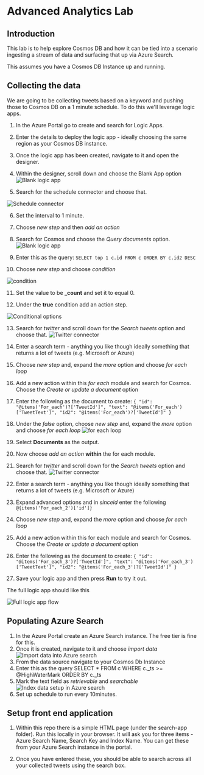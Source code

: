 # Advanced Analytics Lab

## Introduction

This lab is to help explore Cosmos DB and how it can be tied into a scenario ingesting a stream of data and surfacing that up via Azure Search.

This assumes you have a Cosmos DB Instance up and running.

## Collecting the data

We are going to be collecting tweets based on a keyword and pushing those to Cosmos DB on a 1 minute schedule. To do this we'll leverage logic apps.

1. In the Azure Portal go to create and search for Logic Apps.
2. Enter the details to deploy the logic app - ideally choosing the same region as your Cosmos DB instance.
3. Once the logic app has been created, navigate to it and open the designer.

4. Within the designer, scroll down and choose the Blank App option
![Blank logic app](./images/blank-create.png)

5. Search for the schedule connector and choose that.

![Schedule connector](./images/schedule.png)

6. Set the interval to 1 minute.

7. Choose *new step* and then *add an action*

8. Search for Cosmos and choose the *Query documents* option.
![Blank logic app](./images/cosmos.png)

9. Enter this as the query: `SELECT top 1 c.id FROM c ORDER BY c.id2 DESC`

10. Choose *new step* and choose *condition*

![condition](./images/condition.png)

11. Set the value to be **_count** and set it to equal 0.

12. Under the **true** condition add an action step.

![Conditional options](./images/true-select.png)

13. Search for *twitter* and scroll down for the *Search tweets* option and choose that.
![Twitter connector](./images/twitter.png)
14. Enter a search term - anything you like though ideally something that returns a lot of tweets (e.g. Microsoft or Azure)
15. Choose *new step* and, expand the *more* option and choose *for each loop*
16. Add a new action within this *for each* module and search for Cosmos. Choose the *Create or update a document* option
17. Enter the following as the document to create: `{
            "id": "@items('For_each')?['TweetId']",
            "text": "@items('For_each')['TweetText']",
            "id2": "@items('For_each')?['TweetId']"
        }`

18. Under the *false* option, choose *new step* and, expand the *more* option and choose *for each loop*
![for each loop](./images/foreach.png)
19. Select **Documents** as the output.
20. Now choose *add an action* **within** the for each module.
21. Search for *twitter* and scroll down for the *Search tweets* option and choose that.
![Twitter connector](./images/twitter.png)
22. Enter a search term - anything you like though ideally something that returns a lot of tweets (e.g. Microsoft or Azure)
23. Expand advanced options and in *sinceid* enter the following `@{items('For_each_2')['id']}`
24. Choose *new step* and, expand the *more* option and choose *for each loop*
25. Add a new action within this for each module and search for Cosmos. Choose the *Create or update a document* option
26. Enter the following as the document to create: `{
            "id": "@items('For_each_3')?['TweetId']",
            "text": "@items('For_each_3')['TweetText']",
            "id2": "@items('For_each_3')?['TweetId']"
        }`

27. Save your logic app and then press **Run** to try it out.

The full logic app should like this

![Full logic app flow](./images/full-logic-app.png)

## Populating Azure Search

1. In the Azure Portal create an Azure Search instance. The free tier is fine for this.
2. Once it is created, navigate to it and choose *import data*
![Import data into Azure search](./images/import.png)
3. From the data source navigate to your Cosmos Db Instance
4. Enter this as the query
        SELECT * FROM c WHERE c._ts >= @HighWaterMark ORDER BY c._ts
5. Mark the text field as *retrievable* and *searchable*
![Index data setup in Azure search](./images/index-import.png)
6. Set up schedule to run every 10minutes.

## Setup front end application

1. Within this repo there is a simple HTML page (under the search-app folder). Run this locally in your browser. It will ask you for three items - Azure Search Name, Search Key and Index Name. You can get these from your Azure Search instance in the portal. 

2. Once you have entered these, you should be able to search across all your collected tweets using the search box.

